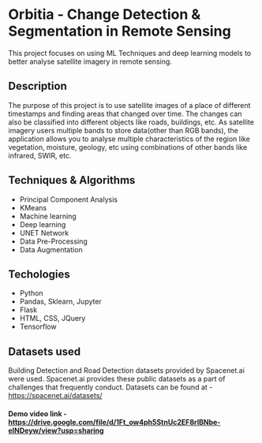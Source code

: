 
# Orbitia - Change Detection & Segmentation in Remote Sensing
This project focuses on using ML Techniques and deep learning models to better analyse satellite imagery in remote sensing.

## Description
The purpose of this project is to use satellite images of a place of different timestamps and finding areas that changed over time.
The changes can also be classified into different objects like roads, buildings, etc. As satellite imagery users multiple bands
to store data(other than RGB bands), the application allows you to analyse multiple characteristics of the region like vegetation, moisture,
geology, etc using combinations of other bands like infrared, SWIR, etc.

## Techniques & Algorithms
- Principal Component Analysis
- KMeans
- Machine learning
- Deep learning
- UNET Network
- Data Pre-Processing
- Data Augmentation

## Techologies
- Python
- Pandas, Sklearn, Jupyter
- Flask
- HTML, CSS, JQuery
- Tensorflow

## Datasets used
Building Detection and Road Detection datasets provided by Spacenet.ai were used. Spacenet.ai provides these public datasets
as a part of challenges that frequently conduct. Datasets can be found at - https://spacenet.ai/datasets/ 

#### Demo video link - https://drive.google.com/file/d/1Ft_ow4ph5StnUc2EF8rlBNbe-eINDeyw/view?usp=sharing


